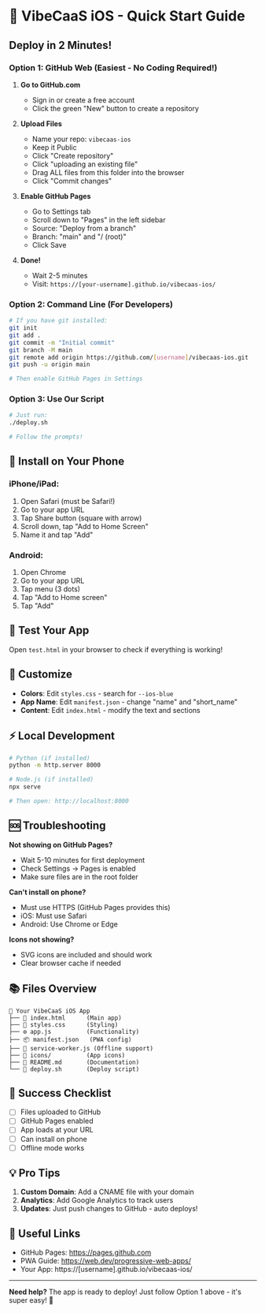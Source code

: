 # 🚀 VibeCaaS iOS - Quick Start Guide

## Deploy in 2 Minutes!

### Option 1: GitHub Web (Easiest - No Coding Required!)

1. **Go to GitHub.com**
   - Sign in or create a free account
   - Click the green "New" button to create a repository

2. **Upload Files**
   - Name your repo: `vibecaas-ios`
   - Keep it Public
   - Click "Create repository"
   - Click "uploading an existing file"
   - Drag ALL files from this folder into the browser
   - Click "Commit changes"

3. **Enable GitHub Pages**
   - Go to Settings tab
   - Scroll down to "Pages" in the left sidebar
   - Source: "Deploy from a branch"
   - Branch: "main" and "/ (root)"
   - Click Save

4. **Done!** 
   - Wait 2-5 minutes
   - Visit: `https://[your-username].github.io/vibecaas-ios/`

### Option 2: Command Line (For Developers)

```bash
# If you have git installed:
git init
git add .
git commit -m "Initial commit"
git branch -M main
git remote add origin https://github.com/[username]/vibecaas-ios.git
git push -u origin main

# Then enable GitHub Pages in Settings
```

### Option 3: Use Our Script

```bash
# Just run:
./deploy.sh

# Follow the prompts!
```

## 📱 Install on Your Phone

### iPhone/iPad:
1. Open Safari (must be Safari!)
2. Go to your app URL
3. Tap Share button (square with arrow)
4. Scroll down, tap "Add to Home Screen"
5. Name it and tap "Add"

### Android:
1. Open Chrome
2. Go to your app URL
3. Tap menu (3 dots)
4. Tap "Add to Home screen"
5. Tap "Add"

## 🧪 Test Your App

Open `test.html` in your browser to check if everything is working!

## 🎨 Customize

- **Colors**: Edit `styles.css` - search for `--ios-blue`
- **App Name**: Edit `manifest.json` - change "name" and "short_name"
- **Content**: Edit `index.html` - modify the text and sections

## ⚡ Local Development

```bash
# Python (if installed)
python -m http.server 8000

# Node.js (if installed)
npx serve

# Then open: http://localhost:8000
```

## 🆘 Troubleshooting

**Not showing on GitHub Pages?**
- Wait 5-10 minutes for first deployment
- Check Settings → Pages is enabled
- Make sure files are in the root folder

**Can't install on phone?**
- Must use HTTPS (GitHub Pages provides this)
- iOS: Must use Safari
- Android: Use Chrome or Edge

**Icons not showing?**
- SVG icons are included and should work
- Clear browser cache if needed

## 📚 Files Overview

```
📁 Your VibeCaaS iOS App
├── 📄 index.html      (Main app)
├── 🎨 styles.css      (Styling)
├── ⚙️ app.js          (Functionality)
├── 📦 manifest.json   (PWA config)
├── 👷 service-worker.js (Offline support)
├── 📁 icons/          (App icons)
├── 📖 README.md       (Documentation)
└── 🚀 deploy.sh       (Deploy script)
```

## 🎉 Success Checklist

- [ ] Files uploaded to GitHub
- [ ] GitHub Pages enabled
- [ ] App loads at your URL
- [ ] Can install on phone
- [ ] Offline mode works

## 💡 Pro Tips

1. **Custom Domain**: Add a CNAME file with your domain
2. **Analytics**: Add Google Analytics to track users
3. **Updates**: Just push changes to GitHub - auto deploys!

## 🔗 Useful Links

- GitHub Pages: https://pages.github.com
- PWA Guide: https://web.dev/progressive-web-apps/
- Your App: https://[username].github.io/vibecaas-ios/

---

**Need help?** The app is ready to deploy! Just follow Option 1 above - it's super easy! 🚀
